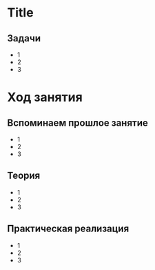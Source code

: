 # Title

## Задачи

* 1
* 2
* 3

# Ход занятия

## Вспоминаем прошлое занятие

* 1
* 2
* 3

## Теория

* 1
* 2
* 3

## Практическая реализация

* 1
* 2
* 3